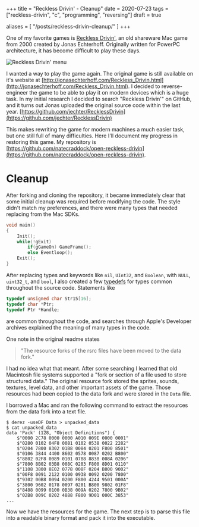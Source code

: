 +++
title = "Reckless Drivin' - Cleanup"
date = 2020-07-23
tags = ["reckless-drivin", "c", "programming", "reversing"]
draft = true

aliases = [
  "/posts/reckless-drivin-cleanup/"
]
+++

One of my favorite games is [Reckless
Drivin'](http://jonasechterhoff.com/Reckless_Drivin.html), an old shareware Mac
game from 2000 created by Jonas Echterhoff. Originally written for PowerPC
architecture, it has become difficult to play these days.

![Reckless Drivin' menu](/images/reckless-drivin-menu.jpg)

I wanted a way to play the game again. The original game is still available on
it's website at
[http://jonasechterhoff.com/Reckless_Drivin.html](http://jonasechterhoff.com/Reckless_Drivin.html).
I decided to reverse-engineer the game to be able to play it on modern devices
which is a huge task. In my initial research I decided to search "Reckless
Drivin'" on GitHub, and it turns out Jonas uploaded the original source code
within the last year.
[https://github.com/jechter/RecklessDrivin](https://github.com/jechter/RecklessDrivin)

This makes rewriting the game for modern machines a much easier task, but one
still full of many difficulties. Here I'll document my progress in restoring
this game. My repository is
[https://github.com/natecraddock/open-reckless-drivin](https://github.com/natecraddock/open-reckless-drivin).

# Cleanup

After forking and cloning the repository, it became immediately clear that some
initial cleanup was required before modifying the code. The style didn't match
my preferences, and there were many types that needed replacing from the Mac
SDKs.

```c
void main()
{
	Init();
	while(!gExit)
		if(gGameOn) GameFrame();
		else Eventloop();
	Exit();
}
```

After replacing types and keywords like `nil`, `UInt32`, and `Boolean`, with
`NULL`, `uint32_t`, and `bool`, I also created a few
[typedefs](https://github.com/natecraddock/open-reckless-drivin/commit/32b723c0aa32c9c7005efbd88b1cf57814c87306)
for types common throughout the source code. Statements like

```c
typedef unsigned char Str15[16];
typedef char *Ptr;
typedef Ptr *Handle;
```

are common throughout the code, and searches through Apple's Developer archives
explained the meaning of many types in the code.

One note in the original readme states
> "The resource forks of the rsrc files have been moved to the data fork."

I had no idea what that meant. After some searching I learned that old Macintosh
file systems supported a "fork or section of a file used to store structured
data." The original resource fork stored the sprites, sounds, textures, level
data, and other important assets of the game. Those resources had been copied to
the data fork and were stored in the `Data` file.

I borrowed a Mac and ran the following command to extract the resources from the
data fork into a text file.

```text
$ derez -useDF Data > unpacked_data
$ cat unpacked_data
data 'Pack' (128, "Object Definitions") {
	$"0000 2C78 0000 0000 A010 009E 0000 0001"
	$"0280 0102 04F8 0081 0102 0538 0022 2282"
	$"0204 7800 8302 01B8 0084 0201 F800 8501"
	$"0106 3844 4400 8602 0578 0087 0202 B800"
	$"8802 02F8 0089 0101 0788 8838 008A 0206"
	$"7800 8B02 03B8 008C 0203 F800 8D01 0110"
	$"1108 3800 8E02 0778 008F 0204 B800 9002"
	$"00F8 0091 2122 0100 0938 0092 0200 7800"
	$"9302 00B8 0094 0200 F800 4244 9501 000A"
	$"3800 9602 0178 0097 0201 B800 9802 01F8"
	$"8488 0099 0100 0B38 009A 0202 7800 9B02"
	$"02B8 009C 0202 4888 F800 9D01 000C 3853"
...
```

Now we have the resources for the game. The next step is to parse this file into
a readable binary format and pack it into the executable.
